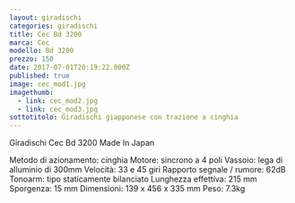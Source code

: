 ```yaml
---
layout: giradischi
categories: giradischi
title: Cec Bd 3200
marca: Cec
modello: Bd 3200
prezzo: 150
date: 2017-07-01T20:19:22.000Z
published: true
image: cec_mod1.jpg
imagethumb:
  - link: cec_mod2.jpg
  - link: cec_mod3.jpg
sottotitolo: Giradischi giapponese con trazione a cinghia
---
```

Giradischi Cec Bd 3200 Made In Japan

Metodo di azionamento: cinghia
Motore: sincrono a 4 poli
Vassoio: lega di alluminio di 300mm
Velocità: 33 e 45 giri 
Rapporto segnale / rumore: 62dB
Tonoarm: tipo staticamente bilanciato
Lunghezza effettiva: 215 mm
Sporgenza: 15 mm
Dimensioni: 139 x 456 x 335 mm
Peso: 7.3kg
